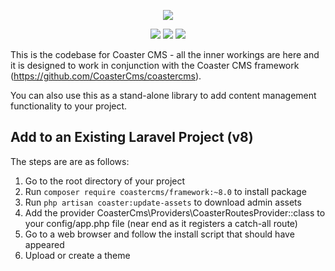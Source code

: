 <p align="center"><img src="https://www.coastercms.org/uploads/images/logo_coaster_github4.jpg"></p>

<p align="center">
  <a href="https://packagist.org/packages/coastercms/framework"><img src="https://poser.pugx.org/coastercms/framework/downloads.svg"></a>
  <a href="https://packagist.org/packages/coastercms/framework"><img src="https://poser.pugx.org/coastercms/framework/version.svg"></a>
  <a href="https://www.gnu.org/licenses/gpl-3.0.en.html"><img src="https://poser.pugx.org/coastercms/framework/license.svg"></a>
</p>

This is the codebase for Coaster CMS - all the inner workings are here and it is designed to work in conjunction with the Coaster CMS framework (https://github.com/CoasterCms/coastercms).

You can also use this as a stand-alone library to add content management functionality to your project.

## Add to an Existing Laravel Project (v8)

The steps are are as follows:

1. Go to the root directory of your project
2. Run <code>composer require coastercms/framework:~8.0</code> to install package
3. Run <code>php artisan coaster:update-assets</code> to download admin assets
4. Add the provider CoasterCms\Providers\CoasterRoutesProvider::class to your config/app.php file (near end as it registers a catch-all route)
5. Go to a web browser and follow the install script that should have appeared
6. Upload or create a theme

